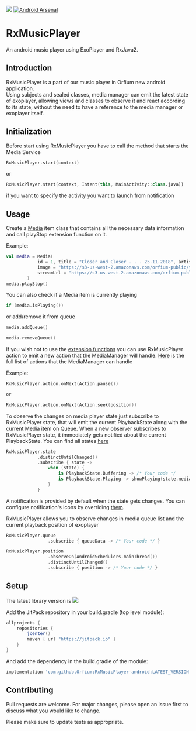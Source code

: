 [![](https://jitpack.io/v/Orfium/RxMusicPlayer-android.svg)](https://jitpack.io/#Orfium/RxMusicPlayer-android) [![Android Arsenal]( https://img.shields.io/badge/Android%20Arsenal-RxMusicPlayer-green.svg?style=flat )]( https://android-arsenal.com/details/1/7524 )

# RxMusicPlayer

An android music player using ExoPlayer and RxJava2.

## Introduction

RxMusicPlayer is a part of our music player in Orfium new android application.     
Using subjects and sealed classes, media manager can emit the latest state of exoplayer, allowing views and classes to observe it and react according to its state, without the need to have a reference to the media manager or exoplayer itself.

## Initialization
Before start using RxMusicPlayer you have to call the method that starts the Media Service

```kotlin
RxMusicPlayer.start(context)
```
or
```kotlin
RxMusicPlayer.start(context, Intent(this, MainActivity::class.java))
```
if you want to specify the activity you want to launch from notification

## Usage

Create a [Media](https://github.com/Orfium/RxMusicPlayer-android/blob/master/rxmusicplayer/src/main/java/com/orfium/rx/musicplayer/media/Media.kt) item class that contains all the necessary data information and call playStop extension function on it.

Example:
```kotlin
val media = Media(
            id = 1, title = "Closer and Closer . . . 25.11.2018", artist = "Strobi-wan", duration = 7861, 
            image = "https://s3-us-west-2.amazonaws.com/orfium-public/tracks/artwork/45c4ad6b21dc4aecad4bee0bafefb613.jpg",
            streamUrl = "https://s3-us-west-2.amazonaws.com/orfium-public/tracks/8c7465df1f0c4e48af10ad4f6c17a2ef.mp3"
        )
media.playStop()
```
You can also check if a Media item is currently playing
```kotlin
if (media.isPlaying())
```
or add/remove it from queue
```kotlin
media.addQueue()

media.removeQueue()
```
If you wish not to use the [extension functions](https://github.com/Orfium/RxMusicPlayer-android/blob/master/rxmusicplayer/src/main/java/com/orfium/rx/musicplayer/common/Extensions.kt) you can use RxMusicPlayer action to emit a new action that the MediaManager will handle. [Here](https://github.com/Orfium/RxMusicPlayer-android/blob/master/rxmusicplayer/src/main/java/com/orfium/rx/musicplayer/common/Action.kt) is the full list of actions that the MediaManager can handle

Example:
```kotlin
RxMusicPlayer.action.onNext(Action.pause())

or

RxMusicPlayer.action.onNext(Action.seek(position))
```

To observe the changes on media player state just subscribe to RxMusicPlayer state, that will emit the current PlaybackState along with the current Media item on Queue. When a new observer subscribes to RxMusicPlayer state, it immediately gets notified about the current PlaybackState. You can find all states [here](https://github.com/Orfium/RxMusicPlayer-android/blob/master/rxmusicplayer/src/main/java/com/orfium/rx/musicplayer/common/PlaybackState.kt)
```kotlin
RxMusicPlayer.state
            .distinctUntilChanged()
            .subscribe { state ->
                when (state) {
                    is PlaybackState.Buffering -> /* Your code */
                    is PlaybackState.Playing -> showPlaying(state.media)
                }
            }
```
A notification is provided by default when the state gets changes. You can configure notification's icons by overriding [them](https://github.com/Orfium/RxMusicPlayer-android/tree/master/rxmusicplayer/src/main/res/drawable). 

RxMusicPlayer allows you to observe changes in media queue list and the current playback position of exoplayer
```kotlin
RxMusicPlayer.queue
                .subscribe { queueData -> /* Your code */ }

RxMusicPlayer.position
                .observeOn(AndroidSchedulers.mainThread())
                .distinctUntilChanged()
                .subscribe { position -> /* Your code */ }
```

## Setup
The latest library version is [![](https://jitpack.io/v/Orfium/RxMusicPlayer-android.svg)](https://jitpack.io/#Orfium/RxMusicPlayer-android)

Add the JitPack repository in your build.gradle (top level module):
```gradle
allprojects {
    repositories {
        jcenter()
        maven { url "https://jitpack.io" }
    }
}
```
And add the dependency in the build.gradle of the module:
```gradle
implementation 'com.github.Orfium:RxMusicPlayer-android:LATEST_VERSION'
```

## Contributing
Pull requests are welcome. For major changes, please open an issue first to discuss what you would like to change.

Please make sure to update tests as appropriate.
